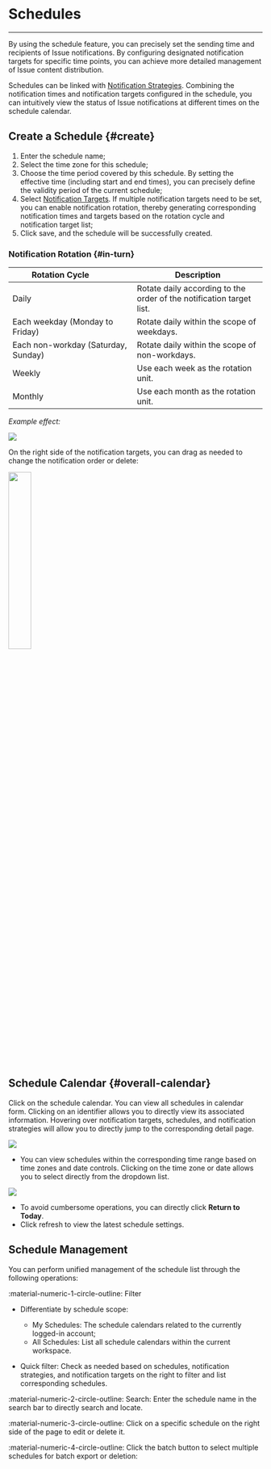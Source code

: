 # Schedules
---

By using the schedule feature, you can precisely set the sending time and recipients of Issue notifications. By configuring designated notification targets for specific time points, you can achieve more detailed management of Issue content distribution.

Schedules can be linked with [Notification Strategies](./config-manag/strategy.md). Combining the notification times and notification targets configured in the schedule, you can intuitively view the status of Issue notifications at different times on the schedule calendar.

## Create a Schedule {#create}

1. Enter the schedule name;
2. Select the time zone for this schedule;
3. Choose the time period covered by this schedule. By setting the effective time (including start and end times), you can precisely define the validity period of the current schedule;
4. Select [Notification Targets](../monitoring/notify-target.md). If multiple notification targets need to be set, you can enable notification rotation, thereby generating corresponding notification times and targets based on the rotation cycle and notification target list;
5. Click save, and the schedule will be successfully created.

### Notification Rotation {#in-turn}

| <div style="width: 190px">Rotation Cycle</div> | Description |
| --- | --- |
| Daily | Rotate daily according to the order of the notification target list. |
|   Each weekday (Monday to Friday) | Rotate daily within the scope of weekdays. |
|   Each non-workday (Saturday, Sunday) | Rotate daily within the scope of non-workdays. |
| Weekly | Use each week as the rotation unit. |
| Monthly | Use each month as the rotation unit. |

*Example effect:*

![](img/calendar-1.png)

On the right side of the notification targets, you can drag as needed to change the notification order or delete:

<img src="../img/calendar-2.png" width="30%" >

## Schedule Calendar {#overall-calendar}

Click on the schedule calendar. You can view all schedules in calendar form. Clicking on an identifier allows you to directly view its associated information. Hovering over notification targets, schedules, and notification strategies will allow you to directly jump to the corresponding detail page.

![](img/calendar-6.gif)

- You can view schedules within the corresponding time range based on time zones and date controls. Clicking on the time zone or date allows you to select directly from the dropdown list.

![](img/calendar-5.png)

- To avoid cumbersome operations, you can directly click **Return to Today**.
- Click refresh to view the latest schedule settings.

## Schedule Management

You can perform unified management of the schedule list through the following operations:

:material-numeric-1-circle-outline: Filter


- Differentiate by schedule scope:
    
    - My Schedules: The schedule calendars related to the currently logged-in account;
    - All Schedules: List all schedule calendars within the current workspace.

- Quick filter: Check as needed based on schedules, notification strategies, and notification targets on the right to filter and list corresponding schedules.


:material-numeric-2-circle-outline: Search: Enter the schedule name in the search bar to directly search and locate.

:material-numeric-3-circle-outline: Click on a specific schedule on the right side of the page to edit or delete it.


:material-numeric-4-circle-outline: Click the batch button to select multiple schedules for batch export or deletion: